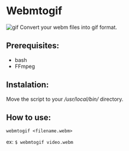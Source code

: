  # Webmtogif
 
![gif](https://github.com/PinheiroCosta/MyScripts/raw/df098984139bf6ac64894463546a79526ffa921b/images/webmtogif.gif)
Convert your webm files into gif format.

## Prerequisites:
* bash
* FFmpeg  

## Instalation: 
Move the script to your _/usr/local/bin/_ directory.  

## How to use: 
```webmtogif <filename.webm>```

ex: 
```$ webmtogif video.webm```

